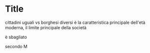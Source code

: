 # Title

cittadini uguali vs borghesi diversi è la caratteristica principale dell'età moderna, il limite principale della società

è sbagliato

secondo M
<!--stackedit_data:
eyJoaXN0b3J5IjpbLTU0MTY1ODMxNl19
-->